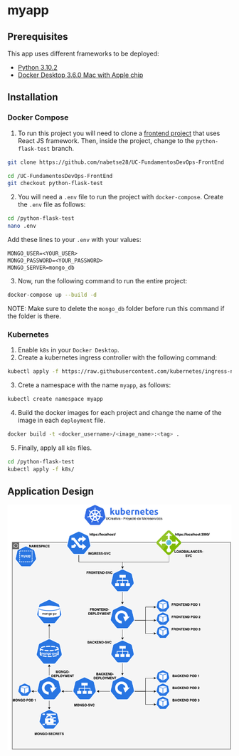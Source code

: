 # myapp
## Prerequisites
This app uses different frameworks to be deployed:
- [Python 3.10.2](https://www.python.org/)
- [Docker Desktop 3.6.0 Mac with Apple chip](https://docs.docker.com/desktop/mac/release-notes/3.x/)


## Installation
### Docker Compose
1. To run this project you will need to clone a [frontend project](https://github.com/nabetse28/UC-FundamentosDevOps-FrontEnd) that uses React JS framework. Then, inside the project, change to the `python-flask-test` branch.

```bash
git clone https://github.com/nabetse28/UC-FundamentosDevOps-FrontEnd
```

```bash
cd /UC-FundamentosDevOps-FrontEnd
git checkout python-flask-test
```

2. You will need a `.env` file to run the project with `docker-compose`. Create the `.env` file as follows:

```bash
cd /python-flask-test
nano .env
```

Add these lines to your `.env` with your values:
```
MONGO_USER=<YOUR_USER>
MONGO_PASSWORD=<YOUR_PASSWORD>
MONGO_SERVER=mongo_db
```

3. Now, run the following command to run the entire project:

```bash
docker-compose up --build -d
```
NOTE: Make sure to delete the `mongo_db` folder before run this command if the folder is there.
### Kubernetes
1. Enable `k8s` in your `Docker Desktop`.
2. Create a kubernetes ingress controller with the following command:
```bash
kubectl apply -f https://raw.githubusercontent.com/kubernetes/ingress-nginx/controller-v1.2.0/deploy/static/provider/cloud/deploy.yaml
```
3. Crete a namespace with the name `myapp`, as follows:

```bash
kubectl create namespace myapp
```
4. Build the docker images for each project and change the name of the image in each `deployment` file.

```bash
docker build -t <docker_username>/<image_name>:<tag> .
```
5. Finally, apply all `k8s` files.

```bash
cd /python-flask-test
kubectl apply -f k8s/
```

## Application Design

![](Proyecto.png)